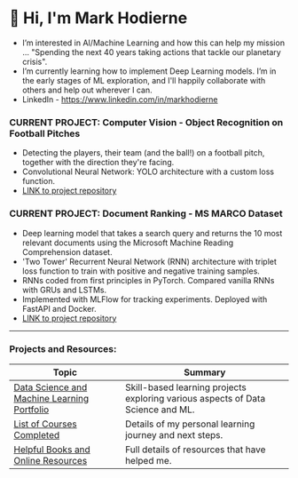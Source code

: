 # 👋 Hi, I'm Mark Hodierne




- I’m interested in AI/Machine Learning and how this can help my mission ... "Spending the next 40 years taking actions that tackle our planetary crisis".
- I’m currently learning how to implement Deep Learning models. I’m in the early stages of ML exploration, and I'll happily collaborate with others and help out wherever I can.
- LinkedIn - https://www.linkedin.com/in/markhodierne

### **CURRENT PROJECT: Computer Vision - Object Recognition on Football Pitches**
- Detecting the players, their team (and the ball!) on a football pitch, together with the direction they're facing.
- Convolutional Neural Network: YOLO architecture with a custom loss function.
- [LINK to project repository](https://github.com/mhodierne1402/football-object-recognition)

### **CURRENT PROJECT: Document Ranking - MS MARCO Dataset**
- Deep learning model that takes a search query and returns the 10 most relevant documents using the Microsoft Machine Reading Comprehension dataset.
- 'Two Tower' Recurrent Neural Network (RNN) architecture with triplet loss function to train with positive and negative training samples.
- RNNs coded from first principles in PyTorch. Compared vanilla RNNs with GRUs and LSTMs.
- Implemented with MLFlow for tracking experiments. Deployed with FastAPI and Docker.
- [LINK to project repository](https://github.com/mhodierne1402/msmarco-document-ranking)

---

### Projects and Resources:

| Topic  | Summary |
| ------------- | ------------- |
| [Data Science and Machine Learning Portfolio](https://github.com/mhodierne1402/data-science-ml-portfolio) |Skill-based learning projects exploring various aspects of Data Science and ML. |
| [List of Courses Completed](https://github.com/mhodierne1402/courses-completed)   |Details of my personal learning journey and next steps. |
| [Helpful Books and Online Resources](https://github.com/mhodierne1402/books-resources)   |Full details of resources that have helped me. |



<!---
mhodierne1402/mhodierne1402 is a ✨ special ✨ repository because its `README.md` (this file) appears on your GitHub profile.
You can click the Preview link to take a look at your changes.
--->

